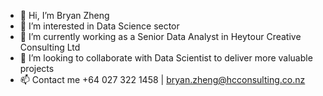 - 👋 Hi, I’m Bryan Zheng
- 👀 I’m interested in Data Science sector
- 🌱 I’m currently working as a Senior Data Analyst in Heytour Creative Consulting Ltd
- 💞️ I’m looking to collaborate with Data Scientist to deliver more valuable projects
- 📫 Contact me +64 027 322 1458 | bryan.zheng@hcconsulting.co.nz

<!---
bryanzheng2222/bryanzheng2222 is a ✨ special ✨ repository because its `README.md` (this file) appears on your GitHub profile.
You can click the Preview link to take a look at your changes.
--->
